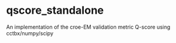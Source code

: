 # qscore_standalone
An implementation of the croe-EM validation metric Q-score using cctbx/numpy/scipy
